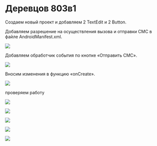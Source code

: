 # Деревцов 803в1


Создаем новый проект и добавляем 2 TextEdit и 2 Button. 

Добавляем разрешение на осуществления вызова и отправки СМС в файле AndroidManifest.xml. 

<img src="1.png"></img>

Добавляем обработчик события по кнопке «Отправить СМС».

<img src="2.png"></img>

Вносим изменения в функцию «onCreate».

<img src="3.png"></img>

проверяем работу

<img src="111.jpg"></img>

<img src="112.jpg"></img>

<img src="113.jpg"></img>

<img src="114.jpg"></img>

<img src="115.jpg"></img>
